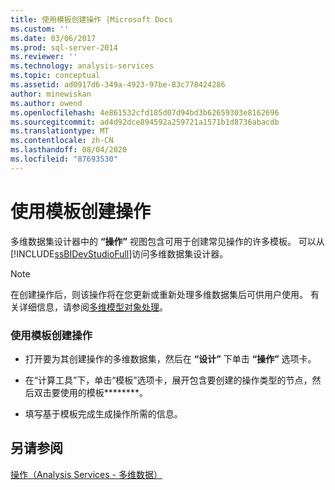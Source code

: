 ```yaml
---
title: 使用模板创建操作 |Microsoft Docs
ms.custom: ''
ms.date: 03/06/2017
ms.prod: sql-server-2014
ms.reviewer: ''
ms.technology: analysis-services
ms.topic: conceptual
ms.assetid: ad0917d6-349a-4923-97be-83c778424286
author: minewiskan
ms.author: owend
ms.openlocfilehash: 4e861532cfd185d07d94bd3b62659303e8162696
ms.sourcegitcommit: ad4d92dce894592a259721a1571b1d8736abacdb
ms.translationtype: MT
ms.contentlocale: zh-CN
ms.lasthandoff: 08/04/2020
ms.locfileid: "87693530"
---
```

# <a name="use-a-template-to-create-an-action"></a>使用模板创建操作
  多维数据集设计器中的 **“操作”** 视图包含可用于创建常见操作的许多模板。 可以从 [!INCLUDE[ssBIDevStudioFull](../../includes/ssbidevstudiofull-md.md)]访问多维数据集设计器。  
  
> [!NOTE]  
>  在创建操作后，则该操作将在您更新或重新处理多维数据集后可供用户使用。 有关详细信息，请参阅[多维模型对象处理](processing-a-multidimensional-model-analysis-services.md)。  
  
### <a name="to-use-a-template-to-create-an-action"></a>使用模板创建操作  
  
-   打开要为其创建操作的多维数据集，然后在 **“设计”** 下单击 **“操作”** 选项卡。  
  
-   在“计算工具”下，单击“模板”选项卡，展开包含要创建的操作类型的节点，然后双击要使用的模板********。  
  
-   填写基于模板完成生成操作所需的信息。  
  
## <a name="see-also"></a>另请参阅  
 [操作（Analysis Services - 多维数据）](actions-analysis-services-multidimensional-data.md)  
  
  
